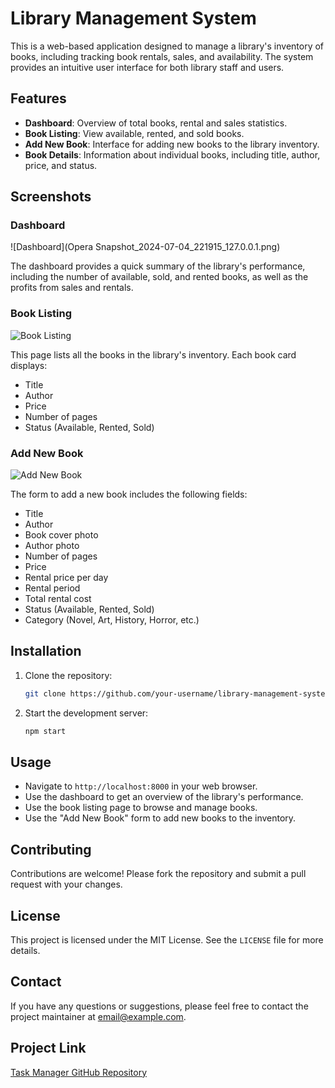 # Library Management System

This is a web-based application designed to manage a library's inventory of books, including tracking book rentals, sales, and availability. The system provides an intuitive user interface for both library staff and users.

## Features

- **Dashboard**: Overview of total books, rental and sales statistics.
- **Book Listing**: View available, rented, and sold books.
- **Add New Book**: Interface for adding new books to the library inventory.
- **Book Details**: Information about individual books, including title, author, price, and status.

## Screenshots

### Dashboard
![Dashboard](Opera Snapshot_2024-07-04_221915_127.0.0.1.png)

The dashboard provides a quick summary of the library's performance, including the number of available, sold, and rented books, as well as the profits from sales and rentals.

### Book Listing
![Book Listing](path_to_image_2)

This page lists all the books in the library's inventory. Each book card displays:
- Title
- Author
- Price
- Number of pages
- Status (Available, Rented, Sold)

### Add New Book
![Add New Book](path_to_image_3)

The form to add a new book includes the following fields:
- Title
- Author
- Book cover photo
- Author photo
- Number of pages
- Price
- Rental price per day
- Rental period
- Total rental cost
- Status (Available, Rented, Sold)
- Category (Novel, Art, History, Horror, etc.)

## Installation

1. Clone the repository:
    ```bash
    git clone https://github.com/your-username/library-management-system.git
    ```
2. Start the development server:
    ```bash
    npm start
    ```

## Usage

- Navigate to `http://localhost:8000` in your web browser.
- Use the dashboard to get an overview of the library's performance.
- Use the book listing page to browse and manage books.
- Use the "Add New Book" form to add new books to the inventory.

## Contributing

Contributions are welcome! Please fork the repository and submit a pull request with your changes.

## License

This project is licensed under the MIT License. See the `LICENSE` file for more details.

## Contact

If you have any questions or suggestions, please feel free to contact the project maintainer at [email@example.com](mailto:email@example.com).



## Project Link

[Task Manager GitHub Repository](https://github.com/devachref/TaskManager)
